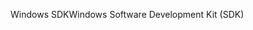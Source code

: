 <span data-ttu-id="fc7ca-101">Windows SDK</span><span class="sxs-lookup"><span data-stu-id="fc7ca-101">Windows Software Development Kit (SDK)</span></span>